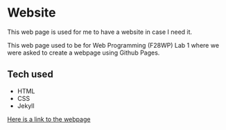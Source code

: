 # Website

This web page is used for me to have a website in case I need it.

This web page used to be for Web Programming (F28WP) Lab 1 where we were asked to create a webpage using Github Pages.

## Tech used

- HTML
- CSS
- Jekyll

[Here is a link to the webpage](https://JacobTurner1801.github.io)